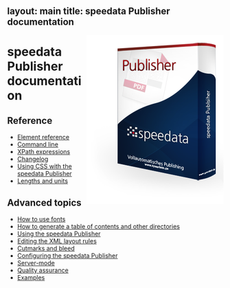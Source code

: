layout: main
title: speedata Publisher documentation
---
<p><img src="assets/images/publisher.png" style="float:right;" alt="speedata Publisher"/></p>

speedata Publisher documentation
================================

Reference
---------

 * [Element reference](commands-en/layout.html)
 * [Command line](description-en/commandline.html)
 * [XPath expressions](description-en/xpath.html)
 * [Changelog](description-en/changelog.html)
 * [Using CSS with the speedata Publisher](description-en/css.html)
 * [Lengths and units](description-en/lengths.html)

Advanced topics
---------------

 * [How to use fonts](description-en/fonts.html)
 * [How to generate a table of contents and other directories](description-en/directories.html)
 * [Using the speedata Publisher](description-en/publisherusage.html)
 * [Editing the XML layout rules](description-en/xmlediting.html)
 * [Cutmarks and bleed](description-en/cutmarks.html)
 * [Configuring the speedata Publisher](description-en/configuration.html)
 * [Server-mode](description-en/servermode.html)
 * [Quality assurance](description-en/qualityassurance.html)
 * [Examples](examples-en/index.html)
